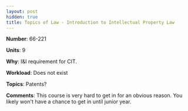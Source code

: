 ```yaml
---
layout: post
hidden: true
title: Topics of Law - Introduction to Intellectual Property Law
---
```

**Number**: 66-221

**Units**: 9

**Why**: I&I requirement for CIT.

**Workload**: Does not exist

**Topics**: Patents?

**Comments**: This course is very hard to get in for an obvious reason. You likely won't have a chance to get in until junior year.


